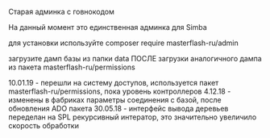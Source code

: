 Старая админка с говнокодом

На данный момент это единственная админка для Simba

для установки используйте composer require masterflash-ru/admin

загрузите дамп базы из папки data ПОСЛЕ загрузки аналогичного дампа из пакета masterflash-ru/permissions

10.01.19 - перешли на систему доступов, используется пакет masterflash-ru/permissions, пока уровень контроллеров
4.12.18 - изменены в фабриках параметры соединения с базой, после обновления ADO пакета
30.05.18 - интерфейс вывода деревьев переделан на SPL рекурсивный интератор, это значительно увеличило скорость обработки
